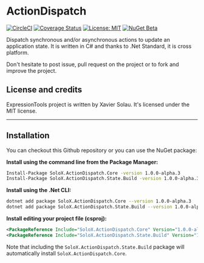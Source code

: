# ActionDispatch
[![CircleCI](https://circleci.com/gh/xaviersolau/ActionDispatch.svg?style=svg)](https://circleci.com/gh/xaviersolau/ActionDispatch)
[![Coverage Status](https://coveralls.io/repos/github/xaviersolau/ActionDispatch/badge.svg?branch=master)](https://coveralls.io/github/xaviersolau/ActionDispatch?branch=master)
[![License: MIT](https://img.shields.io/badge/License-MIT-blue.svg)](LICENSE)
[![NuGet Beta](https://img.shields.io/nuget/vpre/SoloX.ActionDispatch.Core.svg)](https://www.nuget.org/packages/SoloX.ActionDispatch.Core)

Dispatch synchronous and/or asynchronous actions to update an application state.
It is written in C# and thanks to .Net Standard, it is cross platform.

Don't hesitate to post issue, pull request on the project or to fork and improve the project.

## License and credits

ExpressionTools project is written by Xavier Solau. It's licensed under the MIT license.

 * * *

## Installation

You can checkout this Github repository or you can use the NuGet package:

**Install using the command line from the Package Manager:**
```bash
Install-Package SoloX.ActionDispatch.Core -version 1.0.0-alpha.3
Install-Package SoloX.ActionDispatch.State.Build -version 1.0.0-alpha.3
```

**Install using the .Net CLI:**
```bash
dotnet add package SoloX.ActionDispatch.Core --version 1.0.0-alpha.3
dotnet add package SoloX.ActionDispatch.State.Build --version 1.0.0-alpha.3
```

**Install editing your project file (csproj):**
```xml
<PackageReference Include="SoloX.ActionDispatch.Core" Version="1.0.0-alpha.3" />
<PackageReference Include="SoloX.ActionDispatch.State.Build" Version="1.0.0-alpha.3" />
```

Note that including the `SoloX.ActionDispatch.State.Build` package will automatically install `SoloX.ActionDispatch.Core`.
